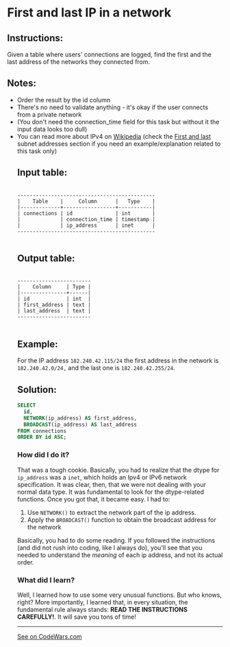 <h1><strong>First and last IP in a network</strong></h1>

<h2><strong>Instructions:</strong></h2>

<p> Given a table where users' connections are logged, find the first and the last address of the networks they connected from.</p>

<h2><strong>Notes:</strong></h2>
<p>
    <ul>
        <li>Order the result by the id column</li>
        <li>There's no need to validate anything - it's okay if the user connects from a private network</li>
        <li>(You don't need the connection_time field for this task but without it the input data looks too dull)</li>
        <li>You can read more about IPv4 on <a href='https://en.wikipedia.org/wiki/Internet_Protocol_version_4'>Wikipedia</a> (check the <a href='https://en.wikipedia.org/wiki/Internet_Protocol_version_4#First_and_last_subnet_addresses'>First and last</a> subnet addresses section if you need an example/explanation related to this task only)</li>
        
<h2><strong>Input table:</strong></h2>

<pre>
    <code>
---------------------------------------------
|    Table    |     Column      |   Type    |
|-------------+-----------------+-----------|
| connections | id              | int       |
|             | connection_time | timestamp |
|             | ip_address      | inet      |
---------------------------------------------
    </code>
</pre>

<h2><strong>Output table:</strong></h2>

<pre>
    <code>
------------------------
|    Column     | Type |
|---------------+------|
| id            | int  |
| first_address | text |
| last_address  | text |
------------------------
    </code>
</pre>

<h2><strong>Example:</strong></h2>
<p>For the IP address <code>182.240.42.115/24</code> the first address in the network is <code>182.240.42.0/24,</code> and the last one is <code>182.240.42.255/24</code>.</p>

<h2><strong>Solution:</strong></h2>

``` SQL
SELECT 
  id, 
  NETWORK(ip_address) AS first_address,
  BROADCAST(ip_address) AS last_address  
FROM connections
ORDER BY id ASC;
```

<h3><b>How did I do it?</b></h3>
<p> That was a tough cookie. Basically, you had to realize that the dtype for <code>ip_address</code> was a <code>inet</code>, which holds an Ipv4 or IPv6 network specification. It was clear, then, that we were not dealing with your normal data type. It was fundamental to look for the dtype-related functions. Once you got that, it became easy. I had to:
    <ol>
        <li> Use <code>NETWORK()</code> to extract the network part of the ip address.</li>
        <li> Apply the <code>BROADCAST()</code> function to obtain the broadcast address for the network
    </ol>
</p>
<p>Basically, you had to do some reading. If you followed the instructions (and did not rush into coding, like I always do), you'll see that you needed to understand the <em>meaning</em> of each ip address, and not its actual order.</p>

<h3><strong>What did I learn?</strong></h3>
<p>Well, I learned how to use some very unusual functions. But who knows, right? More importantly, I learned that, in every situation, the fundamental rule always stands: <strong>READ THE INSTRUCTIONS CAREFULLY!</strong>. It will save you tons of time!</p>
<hr>
<a href='https://www.codewars.com/kata/5db5ff03d10bfa001da9cf2e/train/sql'>See on CodeWars.com</a>